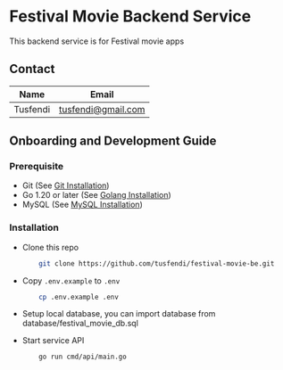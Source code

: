 # Festival Movie Backend Service

This backend service is for Festival movie apps

## Contact
| Name                   | Email                           |
| :--------------------: |:-------------------------------:|
| Tusfendi               | tusfendi@gmail.com              |

## Onboarding and Development Guide
### Prerequisite
- Git (See [Git Installation](https://git-scm.com/book/en/v2/Getting-Started-Installing-Git))
- Go 1.20 or later (See [Golang Installation](https://golang.org/doc/install))
- MySQL (See [MySQL Installation](https://dev.mysql.com/doc/mysql-installation-excerpt/5.7/en/))


### Installation
- Clone this repo

    ```sh
        git clone https://github.com/tusfendi/festival-movie-be.git
    ```

- Copy `.env.example` to `.env`

    ```sh
        cp .env.example .env
    ```
- Setup local database, you can import database from database/festival_movie_db.sql

- Start service API
    ```sh
        go run cmd/api/main.go
    ```